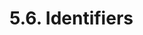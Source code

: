 <!-- This file is generated automatically by infrastructure scripts (crates/codegen/spec/src/lib.rs:29:22). Please don't edit by hand. -->

# 5.6. Identifiers

```{ .ebnf #IdentifierPath }

```

<pre ebnf-snippet="IdentifierPath" style="display: none;"><a href="#IdentifierPath"><span class="k">IdentifierPath</span></a><span class="o"> = </span><span class="cm">(* item: *)</span><span class="o"> </span><a href="#Identifier"><span class="k">IDENTIFIER</span></a><span class="o"> </span><span class="o">(</span><span class="cm">(* separator: *)</span><span class="o"> </span><a href="../../01-file-structure/07-punctuation#Period"><span class="k">PERIOD</span></a><span class="o"> </span><span class="cm">(* item: *)</span><span class="o"> </span><a href="#Identifier"><span class="k">IDENTIFIER</span></a><span class="o">)</span><span class="o">*</span><span class="o">;</span></pre>

```{ .ebnf #Identifier }

```

<pre ebnf-snippet="Identifier" style="display: none;"><a href="#Identifier"><span class="k">IDENTIFIER</span></a><span class="o"> = </span><a href="#IdentifierStart"><span class="k">«IDENTIFIER_START»</span></a><span class="o"> </span><a href="#IdentifierPart"><span class="k">«IDENTIFIER_PART»</span></a><span class="o">*</span><span class="o">;</span></pre>

```{ .ebnf #IdentifierStart }

```

<pre ebnf-snippet="IdentifierStart" style="display: none;"><a href="#IdentifierStart"><span class="k">«IDENTIFIER_START»</span></a><span class="o"> = </span><span class="s2">"_"</span><span class="o"> | </span><span class="s2">"$"</span><span class="o"> | </span><span class="s2">"a"</span><span class="o">…</span><span class="s2">"z"</span><span class="o"> | </span><span class="s2">"A"</span><span class="o">…</span><span class="s2">"Z"</span><span class="o">;</span></pre>

```{ .ebnf #IdentifierPart }

```

<pre ebnf-snippet="IdentifierPart" style="display: none;"><a href="#IdentifierPart"><span class="k">«IDENTIFIER_PART»</span></a><span class="o"> = </span><a href="#IdentifierStart"><span class="k">«IDENTIFIER_START»</span></a><span class="o"> | </span><span class="s2">"0"</span><span class="o">…</span><span class="s2">"9"</span><span class="o">;</span></pre>
